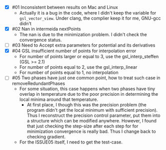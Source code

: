 <!--
 * @Description  : The ISSUES in the Code need to be solved
 * @Author       : Yongcheng Wu
 * @Date         : 2020-01-15 19:47:42
 * @LastEditors  : Yongcheng Wu
 * @LastEditTime : 2020-01-23 17:33:13
 -->
- [x] #01 Inconsistent between results on Mac and Linux
  - Actually it is a bug in the code, where I didn't keep the variable for `gsl_vector_view`. Under clang, the complier keep it for me, GNU-gcc didn't
- [x] #02 Nan in intermeida nextPoints
  - The nan is due to the minimization problem. I didn't check the convergence status.
- [ ] #03 Need to Accept extra parameters for potential and its derivatives
- [x] #04 GSL insufficient number of points for interpolation error
  - For number of points larger or equal to 3, use the gsl_interp_steffen (GSL >= 2.1)
  - For number of points equal to 2, use the gsl_interp_linear
  - For number of points equal to 1, no interpolation
- [ ] #05 Two phases have just one common point, how to treat such case in removeRedundantPhases
  - For some situation, this case happens when two phases have tiny overlap in temperature due to the poor precision in determining the local minima around that temperature.
    - At first place, I though this was the precision problem (the program didn't get the local minimum with sufficient precision). Thus I reconstruct the precision control parameter, put them into a structure which can be modified anywhere. However, I found that just checking the step-size after each step for for minimization convergence is really bad. Thus I change back to checking gradient.
  - For the ISSUE05 itself, I need to get the test-case. 